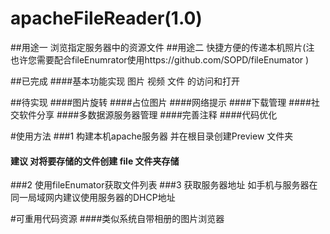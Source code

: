 # apacheFileReader(1.0)
##用途一 浏览指定服务器中的资源文件 
##用途二 快捷方便的传递本机照片(注 也许您需要配合fileEnumrator使用https://github.com/SOPD/fileEnumator  )

##已完成 
####基本功能实现 图片 视频 文件 的访问和打开 

##待实现 
####图片旋转 
####占位图片
####网络提示
####下载管理
####社交软件分享
####多数据源服务器管理
####完善注释
####代码优化

#使用方法 
###1 构建本机apache服务器 并在根目录创建Preview 文件夹 
#### 建议 对将要存储的文件创建 file 文件夹存储
###2 使用fileEnumator获取文件列表
###3 获取服务器地址 如手机与服务器在同一局域网内建议使用服务器的DHCP地址



#可重用代码资源 
####类似系统自带相册的图片浏览器 
